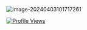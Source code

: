 ![image-20240403101717261](https://eve-sama.oss-cn-shanghai.aliyuncs.com/blog/202404031017303.png)

[![Profile Views](https://komarev.com/ghpvc/?username=Eve-Sama)](https://github.com/Eve-Sama)

